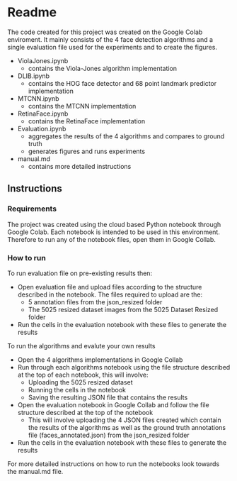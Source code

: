 # Readme

The code created for this project was created on the Google Colab enviroment. It mainly consists of the 4 face detection algorithms and a single evaluation file used for the experiments and to create the figures.

 - ViolaJones.ipynb
	 - contains the Viola-Jones algorithm implementation
 - DLIB.ipynb
	 - contains the HOG face detector and 68 point landmark predictor implementation
 - MTCNN.ipynb
	 - contains the MTCNN implementation
 - RetinaFace.ipynb
	 - contains the RetinaFace implementation
 - Evaluation.ipynb
	 - aggregates the results of the 4 algorithms and compares to ground truth
	 - generates figures and runs experiments	
 - manual.md
 	 - contains more detailed instructions

## Instructions


### Requirements

The project was created using the cloud based Python notebook through Google Colab. Each notebook is intended to be used in this environment. Therefore to run any of the notebook files, open them in Google Collab.

### How to run
To run evaluation file on pre-existing results then:

 - Open evaluation file and upload files according to the structure described in the notebook. The files required to upload are the:
	 - 5 annotation files from the json_resized folder
	 - The 5025 resized dataset images from the 5025 Dataset Resized folder
 - Run the cells in the evaluation notebook with these files to generate the results

To run the algorithms and evalute your own results
 - Open the 4 algorithms implementations in Google Collab
 - Run through each algorithms notebook using the file structure described at the top of each notebook, this will involve:
	 - Uploading the 5025 resized dataset  
	 - Running the cells in the notebook
	 - Saving the resulting JSON file that contains the results
 - Open the evaluation notebook in Google Collab and follow the file structure described at the top of the notebook	
	 - This will involve uploading the 4 JSON files created which contain the results of the algorithms as well as the ground truth annotations file (faces_annotated.json) from the json_resized folder
 - Run the cells in the evaluation notebook with these files to generate the results

For more detailed instructions on how to run the notebooks look towards the manual.md file.

